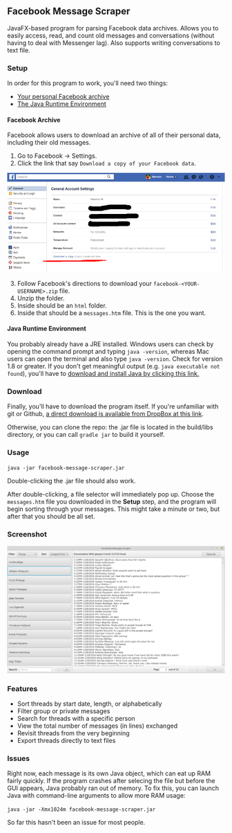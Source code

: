 ## Facebook Message Scraper

JavaFX-based program for parsing Facebook data archives. Allows you to easily access, read,
and count old messages and conversations (without having to deal with Messenger lag). Also
supports writing conversations to text file.

### Setup

In order for this program to work, you'll need two things:
- [Your personal Facebook archive](https://www.facebook.com/help/131112897028467)
- [The Java Runtime Environment](http://www.oracle.com/technetwork/java/javase/downloads/jre8-downloads-2133155.html)

#### Facebook Archive

Facebook allows users to download an archive of all of their personal data, including their old messages. 

1. Go to Facebook -> Settings.
2. Click the link that say `Download a copy of your Facebook data`.

![Screenshot of Facebook settings](settings.png)

3. Follow Facebook's directions to download your `facebook-<YOUR-USERNAME>.zip` file.
4. Unzip the folder.
5. Inside should be an `html` folder.
6. Inside that should be a `messages.htm` file. This is the one you want.

#### Java Runtime Environment

You probably already have a JRE installed. Windows users
can check by opening the command prompt and typing `java -version`,
whereas Mac users can open the terminal and also type `java -version`.
Check for version 1.8 or greater. If you don't get meaningful output
(e.g. `java executable not found`), you'll have to 
[download and install Java by clicking this link.](http://www.oracle.com/technetwork/java/javase/downloads/jre8-downloads-2133155.html)

### Download

Finally, you'll have to download the program itself. If you're unfamiliar with git or Github, [a direct download is
available from DropBox at this link](https://www.dropbox.com/s/mttd8ryh7wjji8m/facebook-message-scraper.jar?dl=0).

Otherwise, you can clone the repo: the .jar file is located in the build/libs directory,
or you can call `gradle jar` to build it yourself.

### Usage

`java -jar facebook-message-scraper.jar`

Double-clicking the .jar file should also work.

After double-clicking, a file selector will immediately pop up. Choose
the `messages.htm` file you downloaded in the **Setup** step, and the
program will begin sorting through your messages. This might take
a minute or two, but after that you should be all set.

### Screenshot

![Screenshot of GUI](screenshot.png)

### Features

- Sort threads by start date, length, or alphabetically
- Filter group or private messages
- Search for threads with a specific person
- View the total number of messages (in lines) exchanged
- Revisit threads from the very beginning
- Export threads directly to text files

### Issues

Right now, each message is its own Java object, which can eat up RAM
fairly quickly. If the program crashes after selecing the file but
before the GUI appears, Java probably ran out of memory. To fix this,
you can launch Java with command-line arguments to allow more RAM usage:

`java -jar -Xmx1024m facebook-message-scraper.jar`

So far this hasn't been an issue for most people.
